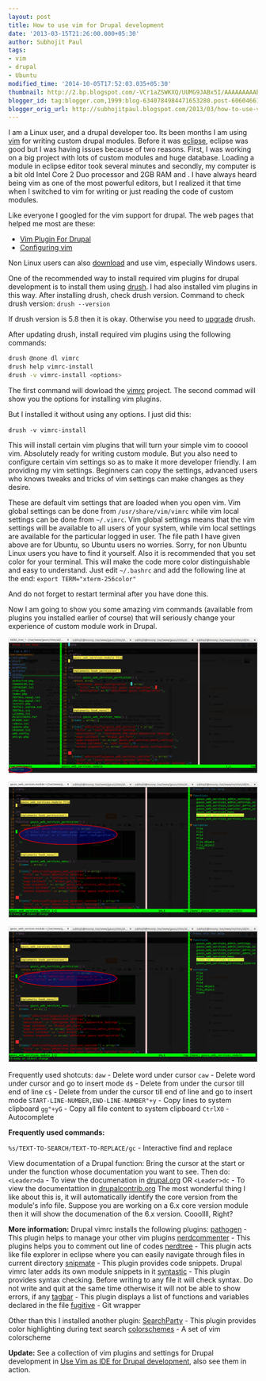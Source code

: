 ```yaml
---
layout: post
title: How to use vim for Drupal development
date: '2013-03-15T21:26:00.000+05:30'
author: Subhojit Paul
tags:
- vim
- drupal
- Ubuntu
modified_time: '2014-10-05T17:52:03.035+05:30'
thumbnail: http://2.bp.blogspot.com/-VCr1aZSWKXQ/UUMG9JABx5I/AAAAAAAAAb4/ORFUThcFwPY/s72-c/NERD_tree_1+-+(-var-www-gauss-sites-all-modules-custom-gauss_web_services)+-+VIM_003.png
blogger_id: tag:blogger.com,1999:blog-6340784984471653280.post-6060466197356187134
blogger_orig_url: http://subhojitpaul.blogspot.com/2013/03/how-to-use-vim-for-drupal-development.html
---
```


I am a Linux user, and a drupal developer too. Its been months I am using [vim](http://en.wikipedia.org/wiki/Vim_(text_editor)) for writing custom drupal modules. Before it was [eclipse](http://en.wikipedia.org/wiki/Eclipse_(software)), eclipse was good but I was having issues because of two reasons. First, I was working on a big project with lots of custom modules and huge database. Loading a module in eclipse editor took several minutes and secondly, my computer is a bit old Intel Core 2 Duo processor and 2GB RAM and . I have always heard being vim as one of the most powerful editors, but I realized it that time when I switched to vim for writing or just reading the code of custom modules.

Like everyone I googled for the vim support for drupal. The web pages that helped me most are these:

*   [Vim Plugin For Drupal](http://drupal.org/project/vimrc)
*   [Configuring vim](http://drupal.org/node/29325)

Non Linux users can also [download](http://www.vim.org/download.php) and use vim, especially Windows users.

One of the recommended way to install required vim plugins for drupal development is to install them using [drush](http://drupal.org/project/drush). I had also installed vim plugins in this way. After installing drush, check drush version. Command to check drush version: `drush --version`

If drush version is 5.8 then it is okay. Otherwise you need to [upgrade](http://drupal.org/node/901828) drush.

After updating drush, install required vim plugins using the following commands:

```bash
drush @none dl vimrc
drush help vimrc-install
drush -v vimrc-install <options>
```

The first command will dowload the [vimrc](http://drupal.org/project/vimrc) project. The second commad will show you the options for installing vim plugins.

But I installed it without using any options. I just did this:

`drush -v vimrc-install`

This will install certain vim plugins that will turn your simple vim to cooool vim. Absolutely ready for writing custom module. But you also need to configure certain vim settings so as to make it more developer friendly. I am providing my vim settings. Beginners can copy the settings, advanced users who knows tweaks and tricks of vim settings can make changes as they desire.

These are default vim settings that are loaded when you open vim. Vim global settings can be done from `/usr/share/vim/vimrc` while vim local settings can be done from `~/.vimrc`. Vim global settings means that the vim settings will be available to all users of your system, while vim local settings are available for the particular logged in user. The file path I have given above are for Ubuntu, so Ubuntu users no worries. Sorry, for non Ubuntu Linux users you have to find it yourself.
Also it is recommended that you set color for your terminal. This will make the code more color distinguishable and easy to understand. Just edit `~/.bashrc` and add the following line at the end: `export TERM="xterm-256color"`

And do not forget to restart terminal after you have done this.

Now I am going to show you some amazing vim commands (available from plugins you installed earlier of course) that will seriously change your experience of custom module work in Drupal.

[![NERDTree](../images/post_5/vim-nerdtree.png)](../images/post_5/vim-nerdtree.png)

[![NERDCommeter](../images/post_5/vim-nerdcommenter.png)](../images/post_5/vim-nerdcommenter.png)

[![NERDCommenter](../images/post_5/vim-nerdcommenter2.png)](../images/post_5/vim-nerdcommenter2.png)

Frequently used shotcuts:
`daw` - Delete word under cursor
`caw` - Delete word under cursor and go to insert mode
`d$` - Delete from under the cursor till end of line
`c$` - Delete from under the cursor till end of line and go to insert mode
`START-LINE-NUMBER,END-LINE-NUMBER"+y` - Copy lines to system clipboard
`gg"+yG` - Copy all file content to system clipboard
`CtrlXO` - Autocomplete

**Frequently used commands:**

`%s/TEXT-TO-SEARCH/TEXT-TO-REPLACE/gc` - Interactive find and replace

View documentation of a Drupal function:
Bring the cursor at the start or under the function whose documentation you want to see. Then do:
`<Leader>da` - To view the documenation in [drupal.org](http://drupal.org/) OR
`<Leader>dc` - To view the documentattion in [drupalcontrib.org](http://drupalcontrib.org/)</span>
The most wonderful thing I like about this is, it will automatically identify the core version from the module's info file. Suppose you are working on a 6.x core version module then it will show the documenation of the 6.x version. Cooollll, Right?

**More information:**
Drupal vimrc installs the following plugins:
[pathogen](https://github.com/tpope/vim-pathogen) - This plugin helps to manage your other vim plugins
[nerdcommenter](https://github.com/scrooloose/nerdcommenter) - This plugins helps you to comment out line of codes
[nerdtree](https://github.com/scrooloose/nerdtree) - This plugin acts like file explorer in eclipse where you can easily navigate through files in current directory
[snipmate](http://www.vim.org/scripts/script.php?script_id=2540) - This plugin provides code snippets. Drupal vimrc later adds its own module snippets in it
[syntastic](https://github.com/scrooloose/syntastic) - This plugin provides syntax checking. Before writing to any file it will check syntax. Do not write and quit at the same time otherwise it will not be able to show errors, if any
[tagbar](https://github.com/majutsushi/tagbar) - This plugin displays a list of functions and variables declared in the file
[fugitive](https://github.com/tpope/vim-fugitive) - Git wrapper

Other than this I installed another plugin:
[SearchParty](https://github.com/dahu/SearchParty) - This plugin provides color highlighting during text search
[colorschemes](https://github.com/flazz/vim-colorschemes) -  A set of vim colorscheme

**Update:**
See a collection of vim plugins and settings for Drupal development in [Use Vim as IDE for Drupal development](http://subhojitpaul.blogspot.com/2014/10/use-vim-as-ide-for-drupal-development.html), also see them in action.
